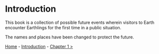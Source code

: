 # Introduction

This book is a collection of possible future events wherein visitors to Earth encounter Earthlings for the first time in a public situation.

The names and places have been changed to protect the future.

[Home](https://github.com/Skatterbrainz/WelcomeToEarth/blob/main/README.md) - [Introduction](https://github.com/Skatterbrainz/WelcomeToEarth/blob/main/intro.md) - [Chapter 1 >](https://github.com/Skatterbrainz/WelcomeToEarth/blob/main/chapter1.md)
